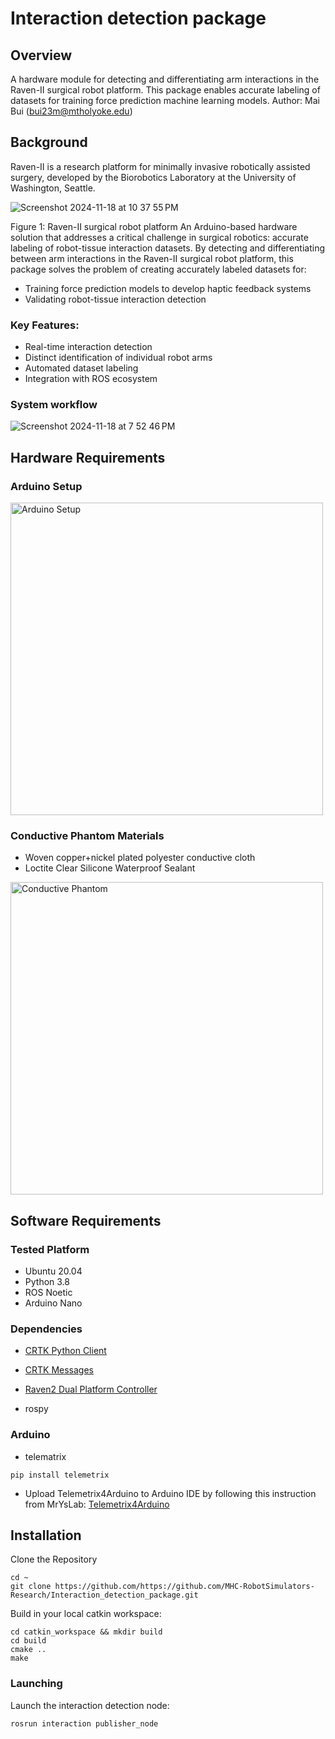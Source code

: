# Interaction detection package

## Overview
A hardware module for detecting and differentiating arm interactions in the Raven-II surgical robot platform. This package enables accurate labeling of datasets for training force prediction machine learning models.
Author: Mai Bui (bui23m@mtholyoke.edu)
## Background
Raven-II is a research platform for minimally invasive robotically assisted surgery, developed by the Biorobotics Laboratory at the University of Washington, Seattle.

![Screenshot 2024-11-18 at 10 37 55 PM](https://github.com/user-attachments/assets/86c70b14-0580-475d-8ea6-ca7c4a751bcd)

Figure 1: Raven-II surgical robot platform
An Arduino-based hardware solution that addresses a critical challenge in surgical robotics: accurate labeling of robot-tissue interaction datasets. By detecting and differentiating between arm interactions in the Raven-II surgical robot platform, this package solves the problem of creating accurately labeled datasets for:

* Training force prediction models to develop haptic feedback systems
* Validating robot-tissue interaction detection

### Key Features:

* Real-time interaction detection
* Distinct identification of individual robot arms
* Automated dataset labeling
* Integration with ROS ecosystem

### System workflow

![Screenshot 2024-11-18 at 7 52 46 PM](https://github.com/user-attachments/assets/73ef2092-11c9-4b7b-8c51-71446af26d10)

## Hardware Requirements
### Arduino Setup

<img src="https://github.com/user-attachments/assets/43ad7e48-0bda-453c-a99d-495ce9cd3be2" width="500" alt="Arduino Setup" />

### Conductive Phantom Materials
* Woven copper+nickel plated polyester conductive cloth
* Loctite Clear Silicone Waterproof Sealant

<img src="https://github.com/user-attachments/assets/5e157052-6179-45c9-825f-b847e90b65aa" width="500" alt="Conductive Phantom" />

## Software Requirements
### Tested Platform
* Ubuntu 20.04
* Python 3.8
* ROS Noetic
* Arduino Nano
### Dependencies   
* [CRTK Python Client](https://github.com/collaborative-robotics/crtk_python_client)

* [CRTK Messages](https://github.com/collaborative-robotics/crtk_msgs)

* [Raven2 Dual Platform Controller](https://github.com/MHC-RobotSimulators-Research/Raven2_Dual_Platform_Controller)
* rospy
### Arduino 
* telematrix
~~~
pip install telemetrix
~~~
* Upload Telemetrix4Arduino to Arduino IDE by following this instruction from MrYsLab: <a href="https://mryslab.github.io/telemetrix/telemetrix4arduino/" target="_blank">Telemetrix4Arduino</a>

## Installation
Clone the Repository
~~~
cd ~
git clone https://github.com/https://github.com/MHC-RobotSimulators-Research/Interaction_detection_package.git
~~~
Build in your local catkin workspace:
~~~
cd catkin_workspace && mkdir build
cd build
cmake ..
make
~~~
### Launching
Launch the interaction detection node:
~~~
rosrun interaction publisher_node
~~~
